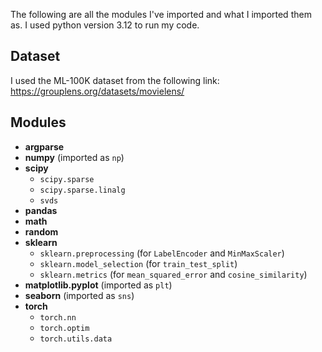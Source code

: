 The following are all the modules I've imported and what I imported them as. I used python version 3.12 to run my code.

## Dataset
I used the ML-100K dataset from the following link: https://grouplens.org/datasets/movielens/

## Modules
- **argparse**
- **numpy** (imported as `np`)
- **scipy**
  - `scipy.sparse`
  - `scipy.sparse.linalg`
  - `svds`
- **pandas**
- **math**
- **random**
- **sklearn**
  - `sklearn.preprocessing` (for `LabelEncoder` and `MinMaxScaler`)
  - `sklearn.model_selection` (for `train_test_split`)
  - `sklearn.metrics` (for `mean_squared_error` and `cosine_similarity`)
- **matplotlib.pyplot** (imported as `plt`)
- **seaborn** (imported as `sns`)
- **torch**
  - `torch.nn`
  - `torch.optim`
  - `torch.utils.data`
